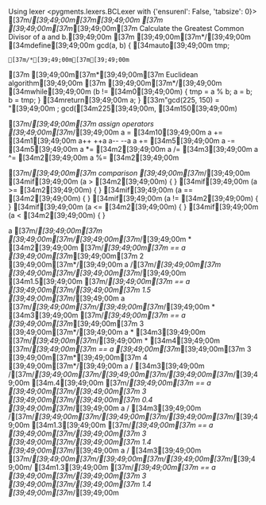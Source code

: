 Using lexer <pygments.lexers.BCLexer with {'ensurenl': False, 'tabsize': 0}>
[37m/*[39;49;00m[37m[39;49;00m
[37m [39;49;00m[37m*[39;49;00m[37m Calculate the Greatest Common Divisor of a and b.[39;49;00m
[37m [39;49;00m[37m*/[39;49;00m
[34mdefine[39;49;00m gcd(a, b) {
    [34mauto[39;49;00m tmp;

    [37m/*[39;49;00m[37m[39;49;00m
[37m     [39;49;00m[37m*[39;49;00m[37m Euclidean algorithm[39;49;00m
[37m     [39;49;00m[37m*/[39;49;00m
    [34mwhile[39;49;00m (b != [34m0[39;49;00m) {
        tmp = a % b;
        a = b;
        b = tmp;
    }
    [34mreturn[39;49;00m a;
}
[33m"gcd(225, 150) = "[39;49;00m ; gcd([34m225[39;49;00m, [34m150[39;49;00m)

[37m/*[39;49;00m[37m assign operators [39;49;00m[37m*/[39;49;00m
a = [34m10[39;49;00m
a += [34m1[39;49;00m
a++
++a
a--
--a
a += [34m5[39;49;00m
a -= [34m5[39;49;00m
a *= [34m2[39;49;00m
a /= [34m3[39;49;00m
a ^= [34m2[39;49;00m
a %= [34m2[39;49;00m

[37m/*[39;49;00m[37m comparison [39;49;00m[37m*/[39;49;00m
[34mif[39;49;00m (a > [34m2[39;49;00m) {
}
[34mif[39;49;00m (a >= [34m2[39;49;00m) {
}
[34mif[39;49;00m (a == [34m2[39;49;00m) {
}
[34mif[39;49;00m (a != [34m2[39;49;00m) {
}
[34mif[39;49;00m (a <= [34m2[39;49;00m) {
}
[34mif[39;49;00m (a < [34m2[39;49;00m) {
}

a [37m/*[39;49;00m[37m [39;49;00m[37m/[39;49;00m[37m*/[39;49;00m * [34m2[39;49;00m        [37m/*[39;49;00m[37m == a [39;49;00m[37m*[39;49;00m[37m 2       [39;49;00m[37m*/[39;49;00m
a /[37m/*[39;49;00m[37m [39;49;00m[37m/[39;49;00m[37m*/[39;49;00m [34m1.5[39;49;00m       [37m/*[39;49;00m[37m == a [39;49;00m[37m/[39;49;00m[37m 1.5     [39;49;00m[37m*/[39;49;00m
a [37m/*[39;49;00m[37m/[39;49;00m[37m*/[39;49;00m * [34m3[39;49;00m         [37m/*[39;49;00m[37m == a [39;49;00m[37m*[39;49;00m[37m 3       [39;49;00m[37m*/[39;49;00m
a * [34m3[39;49;00m [37m/*[39;49;00m[37m*/[39;49;00m * [34m4[39;49;00m      [37m/*[39;49;00m[37m == a [39;49;00m[37m*[39;49;00m[37m 3 [39;49;00m[37m*[39;49;00m[37m 4   [39;49;00m[37m*/[39;49;00m
a / [34m3[39;49;00m /[37m/*[39;49;00m[37m/[39;49;00m[37m/[39;49;00m[37m*/[39;49;00m [34m.4[39;49;00m    [37m/*[39;49;00m[37m == a [39;49;00m[37m/[39;49;00m[37m 3 [39;49;00m[37m/[39;49;00m[37m 0.4 [39;49;00m[37m*/[39;49;00m
a / [34m3[39;49;00m /[37m/*[39;49;00m[37m/[39;49;00m[37m/[39;49;00m[37m*/[39;49;00m [34m1.3[39;49;00m   [37m/*[39;49;00m[37m == a [39;49;00m[37m/[39;49;00m[37m 3 [39;49;00m[37m/[39;49;00m[37m 1.4 [39;49;00m[37m*/[39;49;00m
a / [34m3[39;49;00m [37m/*[39;49;00m[37m/[39;49;00m[37m/[39;49;00m[37m*/[39;49;00m/ [34m1.3[39;49;00m   [37m/*[39;49;00m[37m == a [39;49;00m[37m/[39;49;00m[37m 3 [39;49;00m[37m/[39;49;00m[37m 1.4 [39;49;00m[37m*/[39;49;00m
